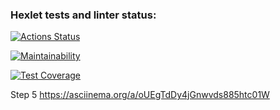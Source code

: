 ### Hexlet tests and linter status:
[![Actions Status](https://github.com/AndyPlts/java-project-71/actions/workflows/hexlet-check.yml/badge.svg)](https://github.com/AndyPlts/java-project-71/actions)

[![Maintainability](https://api.codeclimate.com/v1/badges/68426633ba592dc63226/maintainability)](https://codeclimate.com/github/AndyPlts/java-project-71/maintainability)

[![Test Coverage](https://api.codeclimate.com/v1/badges/68426633ba592dc63226/test_coverage)](https://codeclimate.com/github/AndyPlts/java-project-71/test_coverage)

Step 5 https://asciinema.org/a/oUEgTdDy4jGnwvds885htc01W
